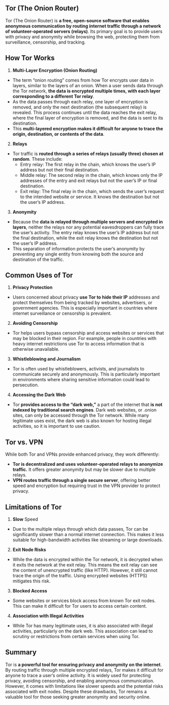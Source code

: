 ## Tor (The Onion Router) 
Tor (The Onion Router) is **a free, open-source software that enables anonymous communication by routing internet traffic through a network of volunteer-operated servers (relays)**. Its primary goal is to provide users with privacy and anonymity while browsing the web, protecting them from surveillance, censorship, and tracking.

## How Tor Works
1. **Multi-Layer Encryption (Onion Routing)**
  - The term “onion routing” comes from how Tor encrypts user data in layers, similar to the layers of an onion. When a user sends data through the Tor network, **the data is encrypted multiple times, with each layer corresponding to a different Tor relay**.
  - As the data passes through each relay, one layer of encryption is removed, and only the next destination (the subsequent relay) is revealed. This process continues until the data reaches the exit relay, where the final layer of encryption is removed, and the data is sent to its destination.
  - This **multi-layered encryption makes it difficult for anyone to trace the origin, destination, or contents of the data**.
2. **Relays**
  - Tor traffic is **routed through a series of relays (usually three) chosen at random**. These include:
    - Entry relay: The first relay in the chain, which knows the user’s IP address but not their final destination.
    - Middle relay: The second relay in the chain, which knows only the IP addresses of the entry and exit relays but not the user’s IP or final destination.
    - Exit relay: The final relay in the chain, which sends the user’s request to the intended website or service. It knows the destination but not the user’s IP address.
3. **Anonymity**
  - Because the **data is relayed through multiple servers and encrypted in layers**, neither the relays nor any potential eavesdroppers can fully trace the user’s activity. The entry relay knows the user’s IP address but not the final destination, while the exit relay knows the destination but not the user’s IP address.
  - This separation of information protects the user’s anonymity by preventing any single entity from knowing both the source and destination of the traffic.

## Common Uses of Tor
1. **Privacy Protection**
  - Users concerned about privacy **use Tor to hide their IP** addresses and protect themselves from being tracked by websites, advertisers, or government agencies. This is especially important in countries where internet surveillance or censorship is prevalent.
2. **Avoiding Censorship**
  - Tor helps users bypass censorship and access websites or services that may be blocked in their region. For example, people in countries with heavy internet restrictions use Tor to access information that is otherwise unavailable.
3. **Whistleblowing and Journalism**
  - Tor is often used by whistleblowers, activists, and journalists to communicate securely and anonymously. This is particularly important in environments where sharing sensitive information could lead to persecution.
4. **Accessing the Dark Web**
  - Tor **provides access to the “dark web,”** a part of the internet that **is not indexed by traditional search engines**. Dark web websites, or .onion sites, can only be accessed through the Tor network. While many legitimate uses exist, the dark web is also known for hosting illegal activities, so it is important to use caution.

## Tor vs. VPN
While both Tor and VPNs provide enhanced privacy, they work differently:
  - **Tor is decentralized and uses volunteer-operated relays to anonymize traffic.** It offers greater anonymity but may be slower due to multiple relays.
  - **VPN routes traffic through a single secure server**, offering better speed and encryption but requiring trust in the VPN provider to protect privacy.

## Limitations of Tor
1. **Slow** Speed
  - Due to the multiple relays through which data passes, Tor can be significantly slower than a normal internet connection. This makes it less suitable for high-bandwidth activities like streaming or large downloads.
2. **Exit Node Risks**
  - While the data is encrypted within the Tor network, it is decrypted when it exits the network at the exit relay. This means the exit relay can see the content of unencrypted traffic (like HTTP). However, it still cannot trace the origin of the traffic. Using encrypted websites (HTTPS) mitigates this risk.
3. **Blocked Access**
  - Some websites or services block access from known Tor exit nodes. This can make it difficult for Tor users to access certain content.
4. **Association with Illegal Activities**
  - While Tor has many legitimate uses, it is also associated with illegal activities, particularly on the dark web. This association can lead to scrutiny or restrictions from certain services when using Tor.

## Summary
Tor is **a powerful tool for ensuring privacy and anonymity on the internet**. By routing traffic through multiple encrypted relays, Tor makes it difficult for anyone to trace a user’s online activity. It is widely used for protecting privacy, avoiding censorship, and enabling anonymous communication. However, it comes with limitations like slower speeds and the potential risks associated with exit nodes. Despite these drawbacks, Tor remains a valuable tool for those seeking greater anonymity and security online.